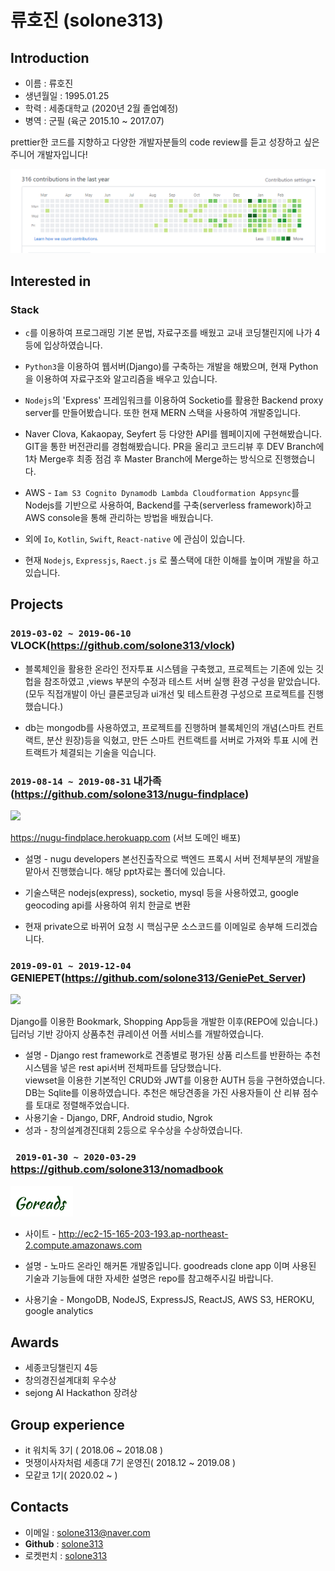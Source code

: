 # **류호진** (solone313)

## Introduction
- 이름 : 류호진
- 생년월일 : 1995.01.25
- 학력 : 세종대학교 (2020년 2월 졸업예정)
- 병역 : 군필 (육군 2015.10 ~ 2017.07)

prettier한 코드를 지향하고 다양한 개발자분들의 code review를 듣고 성장하고 싶은 주니어 개발자입니다!


![깃허브로그](./images/git.png)
## Interested in
### Stack

- `c`를 이용하여 프로그래밍 기본 문법, 자료구조를 배웠고 교내 코딩챌린지에 나가 4등에 입상하였습니다.

- `Python3`을 이용하여 웹서버(Django)를 구축하는 개발을 해봤으며, 현재 Python을 이용하여 자료구조와 알고리즘을 배우고 있습니다.

- `Nodejs`의 'Express' 프레임워크를 이용하여 Socketio를 활용한 Backend proxy server를 만들어봤습니다. 또한 현재 MERN 스택을 사용하여 개발중입니다.

- Naver Clova, Kakaopay, Seyfert 등 다양한 API를 웹페이지에 구현해봤습니다. GIT을 통한 버전관리를 경험해봤습니다. PR을 올리고 코드리뷰 후 DEV Branch에 1차 Merge후 최종 점검 후 Master Branch에 Merge하는 방식으로 진행했습니다.

- AWS - `Iam S3 Cognito Dynamodb Lambda Cloudformation Appsync`를 Nodejs를 기반으로 사용하여, Backend를 구축(serverless framework)하고 AWS console을 통해 관리하는 방법을 배웠습니다.

- 외에 `Io`, `Kotlin`, `Swift`, `React-native` 에 관심이 있습니다.

- 현재 `Nodejs`, `Expressjs`, `Raect.js` 로 풀스택에 대한 이해를 높이며 개발을 하고 있습니다.


## Projects

### `2019-03-02 ~ 2019-06-10` VLOCK(https://github.com/solone313/vlock) 

- 블록체인을 활용한 온라인 전자투표 시스템을 구축했고, 프로젝트는 기존에 있는 깃헙을 참조하였고 
,views 부분의 수정과 테스트 서버 실행 환경 구성을 맡았습니다. (모두 직접개발이 아닌 클론코딩과 ui개선 및 테스트환경 구성으로 프로젝트를 진행했습니다.)


- db는 mongodb를 사용하였고, 프로젝트를 진행하며 블록체인의 개념(스마트 컨트랙트, 분산 원장)등을 익혔고, 
만든 스마트 컨트랙트를 서버로 가져와 투표 시에 컨트랙트가 체결되는 기술을 익습니다.


### `2019-08-14 ~ 2019-08-31` 내가족(https://github.com/solone313/nugu-findplace)

<img src="https://i.postimg.cc/Kv5YJZQ4/image.png" width=100>

https://nugu-findplace.herokuapp.com (서브 도메인 배포)

- 설명 - nugu developers 본선진출작으로 백엔드 프록시 서버 전체부분의 개발을 맡아서 진행했습니다. 해당 ppt자료는 폴더에 있습니다.

- 기술스택은 nodejs(express), socketio, mysql 등을 사용하였고, google geocoding api를 사용하여 위치 한글로 변환

- 현재 private으로 바뀌어 요청 시 핵심구문 소스코드를 이메일로 송부해 드리겠습니다.

### `2019-09-01 ~ 2019-12-04` GENIEPET(https://github.com/solone313/GeniePet_Server)
<img src="https://i.postimg.cc/HLzjnTcf/Shared-Screenshot.jpg" width=200>

Django를 이용한 Bookmark, Shopping App등을 개발한 이후(REPO에 있습니다.)
딥러닝 기반 강아지 상품추천 큐레이션 어플 서비스를 개발하였습니다.  

- 설명 - Django rest framework로 견종별로 평가된 상품 리스트를 반환하는 추천시스템을 넣은 rest api서버 전체파트를 담당했습니다.  
viewset을 이용한 기본적인 CRUD와 JWT를 이용한 AUTH 등을 구현하였습니다. DB는 Sqlite를 이용하였습니다. 추천은 해당견종을 가진 사용자들이 산 리뷰 점수를 토대로 정렬해주었습니다.
- 사용기술 - Django, DRF, Android studio, Ngrok  
- 성과 - 창의설계경진대회 2등으로 우수상을 수상하였습니다.  

### ` 2019-01-30 ~ 2020-03-29` https://github.com/solone313/nomadbook  
<img src="./images/goreads.png" width=100>

- 사이트 - http://ec2-15-165-203-193.ap-northeast-2.compute.amazonaws.com
- 설명 - 노마드 온라인 해커톤 개발중입니다. goodreads clone app 이며 사용된 기술과 기능들에 대한 자세한 설명은 repo를 참고해주시길 바랍니다.  

- 사용기술 - MongoDB, NodeJS, ExpressJS, ReactJS, AWS S3, HEROKU, google analytics


## Awards
- 세종코딩챌린지 4등
- 창의경진설계대회 우수상
- sejong AI Hackathon 장려상

## Group experience
- it 워치독 3기 ( 2018.06 ~ 2018.08 )
- 멋쟁이사자처럼 세종대 7기 운영진( 2018.12 ~ 2019.08 )
- 모같코 1기( 2020.02 ~ )
  
## Contacts
- 이메일 : solone313@naver.com
- **Github** : [solone313](https://github.com/solone313)
- 로켓펀치 : [solone313](https://www.rocketpunch.com/@wjstk1233)

